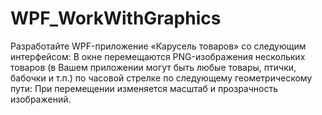 # WPF_WorkWithGraphics
Разработайте WPF-приложение «Карусель товаров» со следующим интерфейсом: В окне перемещаются PNG-изображения нескольких товаров (в Вашем приложении могут быть любые товары, птички, бабочки и т.п.) по часовой стрелке по следующему геометрическому пути:  При перемещении изменяется масштаб и прозрачность изображений.
